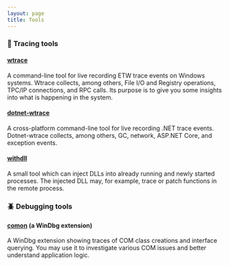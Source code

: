 ```yaml
---
layout: page
title: Tools
---
```


### :feet: Tracing tools

#### [wtrace](https://github.com/lowleveldesign/wtrace)

A command-line tool for live recording ETW trace events on Windows systems. Wtrace collects, among others, File I/O and Registry operations, TPC/IP connections, and RPC calls. Its purpose is to give you some insights into what is happening in the system.

#### [dotnet-wtrace](http://github.com/lowleveldesign/dotnet-wtrace)

A cross-platform command-line tool for live recording .NET trace events. Dotnet-wtrace collects, among others, GC, network, ASP.NET Core, and exception events.

#### [withdll](https://github.com/lowleveldesign/withdll)

A small tool which can inject DLLs into already running and newly started processes. The injected DLL may, for example, trace or patch functions in the remote process.

### :beetle: Debugging tools

#### [comon](https://github.com/lowleveldesign/comon) (a WinDbg extension)

A WinDbg extension showing traces of COM class creations and interface querying. You may use it to investigate various COM issues and better understand application logic.
